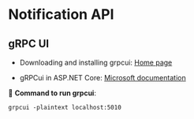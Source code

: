 # Notification API

## gRPC UI

- Downloading and installing grpcui: [Home page](https://github.com/fullstorydev/grpcui#installation "GitHub")

- gRPCui in ASP.NET Core: [Microsoft documentation](https://learn.microsoft.com/pt-br/aspnet/core/grpc/test-tools?view=aspnetcore-8.0#grpcui "learn.microsoft")

:shell: **Command to run grpcui**:
```shell
grpcui -plaintext localhost:5010
```